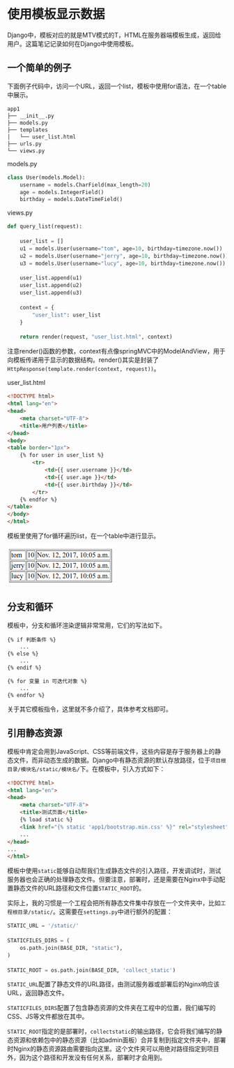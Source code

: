 # 使用模板显示数据

Django中，模板对应的就是MTV模式的T，HTML在服务器端模板生成，返回给用户。这篇笔记记录如何在Django中使用模板。

## 一个简单的例子

下面例子代码中，访问一个URL，返回一个list，模板中使用for语法，在一个table中展示。

```
app1
├── __init__.py
├── models.py
├── templates
│   └── user_list.html
├── urls.py
└── views.py
```

models.py
```python
class User(models.Model):
    username = models.CharField(max_length=20)
    age = models.IntegerField()
    birthday = models.DateTimeField()
```

views.py
```python
def query_list(request):

	user_list = []
	u1 = models.User(username="tom", age=10, birthday=timezone.now())
	u2 = models.User(username="jerry", age=10, birthday=timezone.now())
	u3 = models.User(username="lucy", age=10, birthday=timezone.now())

	user_list.append(u1)
	user_list.append(u2)
	user_list.append(u3)

	context = {
		"user_list": user_list
	}

	return render(request, "user_list.html", context)
```

注意render()函数的参数，context有点像springMVC中的ModelAndView，用于向模板传递用于显示的数据结构。render()其实是封装了`HttpResponse(template.render(context, request))`。

user_list.html
```html
<!DOCTYPE html>
<html lang="en">
<head>
	<meta charset="UTF-8">
	<title>用户列表</title>
</head>
<body>
<table border="1px">
	{% for user in user_list %}
		<tr>
			<td>{{ user.username }}</td>
			<td>{{ user.age }}</td>
			<td>{{ user.birthday }}</td>
		</tr>
	{% endfor %}
</table>
</body>
</html>
```

模板里使用了for循环遍历list，在一个table中进行显示。

![](res/1.png)


## 分支和循环

模板中，分支和循环渲染逻辑非常常用，它们的写法如下。

```
{% if 判断条件 %}
    ...
{% else %}
    ...
{% endif %}
```

```
{% for 变量 in 可迭代对象 %}
    ...
{% endfor %}
```

关于其它模板指令，这里就不多介绍了，具体参考文档即可。

## 引用静态资源

模板中肯定会用到JavaScript、CSS等前端文件，这些内容是存于服务器上的静态文件，而非动态生成的数据。Django中有静态资源的默认存放路径，位于`项目根目录/模块名/static/模块名/`下。在模板中，引入方式如下：

```html
<!DOCTYPE html>
<html lang="en">
<head>
	<meta charset="UTF-8">
	<title>测试页面</title>
	{% load static %}
	<link href="{% static 'app1/bootstrap.min.css' %}" rel="stylesheet" type="text/css"/>
	...
</head>
...
</html>
```

模板中使用`static`能够自动帮我们生成静态文件的引入路径，开发调试时，测试服务器也会正确的处理静态文件。但要注意，部署时，还是需要在Nginx中手动配置静态文件的URL路径和文件位置`STATIC_ROOT`的。

实际上，我的习惯是一个工程会把所有静态文件集中存放在一个文件夹中，比如`工程根目录/static/`。这需要在`settings.py`中进行额外的配置：

```python
STATIC_URL = '/static/'

STATICFILES_DIRS = (
    os.path.join(BASE_DIR, "static"),
)

STATIC_ROOT = os.path.join(BASE_DIR, 'collect_static')
```

`STATIC_URL`配置了静态文件的URL路径，由测试服务器或部署后的Nginx响应该URL，返回静态文件。

`STATICFILES_DIRS`配置了包含静态资源的文件夹在工程中的位置，我们编写的CSS、JS等文件都放在其中。

`STATIC_ROOT`指定的是部署时，`collectstatic`的输出路径，它会将我们编写的静态资源和依赖包中的静态资源（比如admin面板）合并复制到指定文件夹中，部署时Nginx的静态资源路由需要指向这里。这个文件夹可以用绝对路径指定到项目外，因为这个路径和开发没有任何关系，部署时才会用到。
